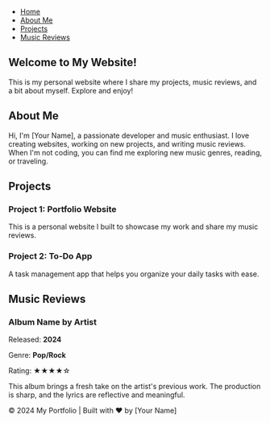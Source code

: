<!DOCTYPE html>
<html lang="en">
<head>
  <meta charset="UTF-8">
  <meta name="viewport" content="width=device-width, initial-scale=1.0">
  <title>My Portfolio</title>
  <link rel="stylesheet" href="style.css">
</head>
<body>
  <!-- Navigation Bar -->
  <nav>
    <ul>
      <li><a href="#home">Home</a></li>
      <li><a href="#about">About Me</a></li>
      <li><a href="#projects">Projects</a></li>
      <li><a href="#reviews">Music Reviews</a></li>
    </ul>
  </nav>

  <!-- Home Section -->
  <section id="home">
    <div class="section-content">
      <h1>Welcome to My Website!</h1>
      <p>This is my personal website where I share my projects, music reviews, and a bit about myself. Explore and enjoy!</p>
    </div>
  </section>

  <!-- About Me Section -->
  <section id="about">
    <div class="section-content">
      <h2>About Me</h2>
      <p>Hi, I'm [Your Name], a passionate developer and music enthusiast. I love creating websites, working on new projects, and writing music reviews. When I'm not coding, you can find me exploring new music genres, reading, or traveling.</p>
    </div>
  </section>

  <!-- Projects Section -->
  <section id="projects">
    <div class="section-content">
      <h2>Projects</h2>
      <div class="project-list">
        <div class="project">
          <h3>Project 1: Portfolio Website</h3>
          <p>This is a personal website I built to showcase my work and share my music reviews.</p>
        </div>
        <div class="project">
          <h3>Project 2: To-Do App</h3>
          <p>A task management app that helps you organize your daily tasks with ease.</p>
        </div>
        <!-- Add more projects as needed -->
      </div>
    </div>
  </section>

  <!-- Music Reviews Section -->
  <section id="reviews">
    <div class="section-content">
      <h2>Music Reviews</h2>
      <div class="review">
        <h3>Album Name by Artist</h3>
        <p>Released: <strong>2024</strong></p>
        <p>Genre: <strong>Pop/Rock</strong></p>
        <p class="rating">Rating: ★★★★☆</p>
        <p>This album brings a fresh take on the artist's previous work. The production is sharp, and the lyrics are reflective and meaningful.</p>
      </div>
      <!-- Add more reviews as needed -->
    </div>
  </section>

  <!-- Footer -->
  <footer>
    <p>&copy; 2024 My Portfolio | Built with ♥ by [Your Name]</p>
  </footer>

</body>
</html>
